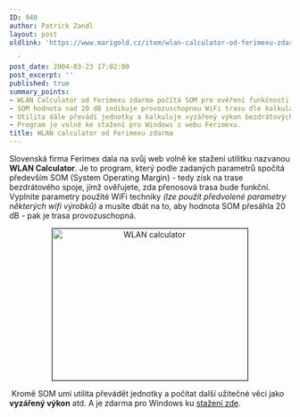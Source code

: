 ```yaml
---
ID: 940
author: Patrick Zandl
layout: post
oldlink: 'https://www.marigold.cz/item/wlan-calculator-od-ferimexu-zdarma

  '
post_date: 2004-03-23 17:02:00
post_excerpt: ''
published: true
summary_points:
- WLAN Calculator od Ferimexu zdarma počítá SOM pro ověření funkčnosti WiFi trasy.
- SOM hodnota nad 20 dB indikuje provozuschopnou WiFi trasu dle kalkulátoru.
- Utilita dále převádí jednotky a kalkuluje vyzářený výkon bezdrátových spojů.
- Program je volně ke stažení pro Windows z webu Ferimexu.
title: WLAN calculator od Ferimexu zdarma
---
```


<p>
Slovenská firma Ferimex dala na svůj web volně ke stažení utilitku nazvanou <STRONG>WLAN Calculator</STRONG>. Je to program, který podle zadaných parametrů spočítá především SOM (System Operating Margin) - tedy&#160;zisk na trase bezdrátového spoje, jímž ověřujete, zda přenosová trasa bude funkční. Vyplníte parametry použité WiFi techniky <EM>(lze použít předvolené parametry některých wifi výrobků)</EM> a musíte dbát na to, aby hodnota SOM přesáhla 20 dB - pak je trasa provozuschopná. </p>

<P align=center><IMG height=272 alt="WLAN calculator" src="/wp-content/uploads/wlankalkulator.jpg" width=350 border=1></p>

<p>
&#160;Kromě SOM umí utilita převádět jednotky a počítat další užitečné věci jako <STRONG>vyzářený výkon</STRONG> atd. A je zdarma pro Windows ku <A href="http://www.ferimex.com/en/calculator.php" target=_blank>stažení zde</A>. </p>